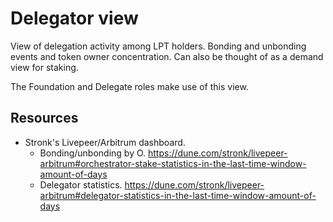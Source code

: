 # Delegator view

View of delegation activity among LPT holders. Bonding and unbonding events and token owner concentration. Can also be thought of as a demand view for staking.

The Foundation and Delegate roles make use of this view.

## Resources

* Stronk's Livepeer/Arbitrum dashboard.
  * Bonding/unbonding by O. https://dune.com/stronk/livepeer-arbitrum#orchestrator-stake-statistics-in-the-last-time-window-amount-of-days
  * Delegator statistics. https://dune.com/stronk/livepeer-arbitrum#delegator-statistics-in-the-last-time-window-amount-of-days